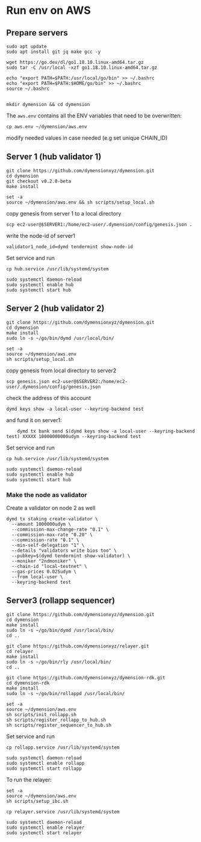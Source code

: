 
# Run env on AWS
## Prepare servers
```
sudo apt update
sudo apt install git jq make gcc -y

wget https://go.dev/dl/go1.18.10.linux-amd64.tar.gz
sudo tar -C /usr/local -xzf go1.18.10.linux-amd64.tar.gz

echo "export PATH=$PATH:/usr/local/go/bin" >> ~/.bashrc
echo "export PATH=$PATH:$HOME/go/bin" >> ~/.bashrc
source ~/.bashrc


mkdir dymension && cd dymension
```


The `aws.env` contains all the ENV variables that need to be overwritten:
```
cp aws.env ~/dymension/aws.env
```
modify needed values in case needed (e.g set unique CHAIN_ID)


## Server 1 (hub validator 1)
```
git clone https://github.com/dymensionxyz/dymension.git
cd dymension
git checkout v0.2.0-beta
make install

set -a
source ~/dymension/aws.env && sh scripts/setup_local.sh
```

copy genesis from server 1 to a local directory
```
scp ec2-user@$SERVER1:/home/ec2-user/.dymension/config/genesis.json .
```

write the node-id of server1
```
validator1_node_id=dymd tendermint show-node-id
```

Set service and run
```
cp hub.service /usr/lib/systemd/system

sudo systemctl daemon-reload
sudo systemctl enable hub
sudo systemctl start hub
```

## Server 2 (hub validator 2)
```
git clone https://github.com/dymensionxyz/dymension.git
cd dymension
make install
sudo ln -s ~/go/bin/dymd /usr/local/bin/

set -a
source ~/dymension/aws.env
sh scripts/setup_local.sh
```

copy genesis from local directory to server2
```
scp genesis.json ec2-user@$SERVER2:/home/ec2-user/.dymension/config/genesis.json
```

check the address of this account 
```
dymd keys show -a local-user --keyring-backend test
```
and fund it on server1:
```
    dymd tx bank send $(dymd keys show -a local-user --keyring-backend test) XXXXX 10000000000udym --keyring-backend test
```

Set service and run
```
cp hub.service /usr/lib/systemd/system

sudo systemctl daemon-reload
sudo systemctl enable hub
sudo systemctl start hub
```

### Make the node as validator
Create a validator on node 2 as well
```
dymd tx staking create-validator \
  --amount 1000000udym \
  --commission-max-change-rate "0.1" \
  --commission-max-rate "0.20" \
  --commission-rate "0.1" \
  --min-self-delegation "1" \
  --details "validators write bios too" \
  --pubkey=$(dymd tendermint show-validator) \
  --moniker "2ndmoniker" \
  --chain-id "local-testnet" \
  --gas-prices 0.025udym \
  --from local-user \
  --keyring-backend test
```



## Server3 (rollapp sequencer)
```
git clone https://github.com/dymensionxyz/dymension.git
cd dymension
make install
sudo ln -s ~/go/bin/dymd /usr/local/bin/
cd ..

git clone https://github.com/dymensionxyz/relayer.git
cd relayer
make install
sudo ln -s ~/go/bin/rly /usr/local/bin/
cd ..

git clone https://github.com/dymensionxyz/dymension-rdk.git
cd dymension-rdk
make install
sudo ln -s ~/go/bin/rollappd /usr/local/bin/

set -a
source ~/dymension/aws.env
sh scripts/init_rollapp.sh
sh scripts/register_rollapp_to_hub.sh
sh scripts/register_sequencer_to_hub.sh
```

Set service and run
```
cp rollapp.service /usr/lib/systemd/system

sudo systemctl daemon-reload
sudo systemctl enable rollapp
sudo systemctl start rollapp
```

To run the relayer:
```
set -a
source ~/dymension/aws.env
sh scripts/setup_ibc.sh

cp relayer.service /usr/lib/systemd/system

sudo systemctl daemon-reload
sudo systemctl enable relayer
sudo systemctl start relayer
```
